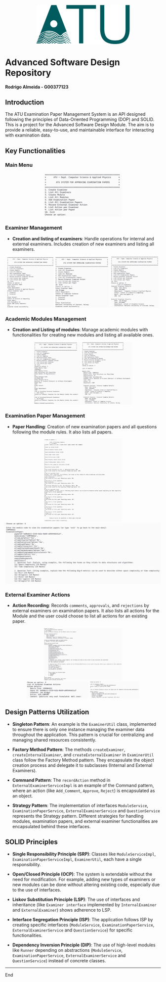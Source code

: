 <div align="center">
    <img src="./images/ATU_Logo-removebg-preview.png" width="60%" alt="ATU Logo">
</div>

# Advanced Software Design Repository

#### Rodrigo Almeida - G00377123

## Introduction

The ATU Examination Paper Management System is an API designed following the principles of Data-Oriented Programming (DOP) and SOLID. This is a project for the Advanced Software Design Module. The aim is to provide a reliable, easy-to-use, and maintainable interface for interacting with examination data. 

## Key Functionalities
### Main Menu
<div align="center">
    <img src="./images/mainMenu.png" width="50%" alt="ATU Logo">
</div>

### Examiner Management
- **Creation and listing of examiners**: Handle operations for internal and external examiners. Includes creation of new examiners and listing all examiners.
<div align="center">
    <img src="./images/createInternalExaminer.png" width="30.1%" alt="Internal Examiner Creation">
    <img src="./images/createExternalExaminer.png" width="35%" alt="External Examiner Creation">
    <img src="./images/allExaminers.png" width="31%" alt="List of all Examiners">
    
</div>

### Academic Modules Management
- **Creation and Listing of modules**: Manage academic modules with functionalities for creating new modules and listing all available ones.
<div align="center">
    <img src="./images/createModule.png" width="30%" alt="Create Modules">
    <img src="./images/listAllModules.png" width="32.5%" alt="List of all Modules">   
</div>


### Examination Paper Management
- **Paper Handling**: Creation of new examination papers and all questions following the module rules. It also lists all papers.

<div align="center">
    <img src="./images/createPaper.png" width="50%" alt="Create Paper">
    <img src="./images/listAllPapers.png"  height="80%" alt="List of all Papers">   
</div>

### External Examiner Actions
- **Action Recording**: Records `comments`, `approvals`, and `rejections` by external examiners on examination papers. It also lists all actions for the Module and the user could choose to list all actions for an existing paper.
<div align="center">
    <img src="./images/recordAction.png" width="50%" alt="Record Action">
    <div>
        <img src="./images/listAllExaminerActions.png" width="40%" alt="List of all actions">
        <img src="./images/listActionPerPaper.png" width="32%" alt="List of all actions">
    </div>  
</div>


## Design Patterns Utilization

- **Singleton Pattern**: An example is the `ExaminerUtil` class, implemented to ensure there is only one instance managing the examiner data throughout the application. This pattern is crucial for centralizing and managing shared resources consistently.

- **Factory Method Pattern**: The methods `createExaminer`, `createInternalExaminer`, and `createExternalExaminer` in `ExaminerUtil` class follow the Factory Method pattern. They encapsulate the object creation process and delegate it to subclasses (Internal and External Examiners).

- **Command Pattern**: The `recordAction` method in `ExternalExaminerServiceImpl` is an example of the Command pattern, where an action (like `Add_Comment`, `Approve`, `Reject`) is encapsulated as an object.

- **Strategy Pattern**: The implementation of interfaces `ModuleService`, `ExaminationPaperService`, `ExternalExaminerService` and `QuestionService` represents the Strategy pattern. Different strategies for handling modules, examination papers, and external examiner functionalities are encapsulated behind these interfaces.

## SOLID Principles
- **Single Responsibility Principle (SRP)**: Classes like `ModuleServiceImpl`, `ExaminationPaperServiceImpl`, `ExaminerUtil`, each have a single responsibility.

- **Open/Closed Principle (OCP)**: The system is extendable without the need for modification. For example, adding new types of examiners or new modules can be done without altering existing code, especially due to the use of interfaces.

- **Liskov Substitution Principle (LSP)**: The use of interfaces and inheritance (like `Examiner interface` implemented by `InternalExaminer` and `ExternalExaminer`) shows adherence to LSP.

- **Interface Segregation Principle (ISP)**: The application follows ISP by creating specific interfaces (`ModuleService`, `ExaminationPaperService`, `ExternalExaminerService` and `QuestionService`) for specific functionalities.

- **Dependency Inversion Principle (DIP)**: The use of high-level modules like `Runner` depending on abstractions (`ModuleService`, `ExaminationPaperService`, `ExternalExaminerService` and `QuestionService`) instead of concrete classes.

***
End



